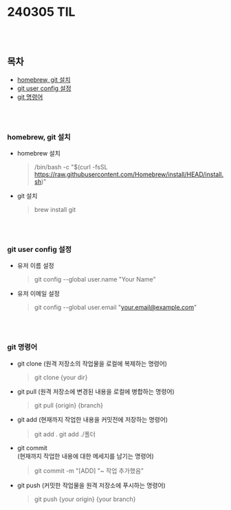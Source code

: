 # 240305 TIL
</br>
</br>

## 목차

- [homebrew, git 설치](#homebrew,-git-설치현)
- [git user config 설정](#git-user-config-설정)
- [git 명령어](#git-명령어)

</br>
</br>

### homebrew, git 설치

- homebrew 설치

    > /bin/bash -c "$(curl -fsSL https://raw.githubusercontent.com/Homebrew/install/HEAD/install.sh)"

- git 설치
  
    > brew install git


</br>
</br>

### git user config 설정

- 유저 이름 설정

    > git config --global user.name "Your Name"

- 유저 이메일 설정
  
    > git config --global user.email "your.email@example.com"

</br>
</br>

### git 명령어

- git clone
(원격 저장소의 작업물을 로컬에 복제하는 명령어)

    > git clone {your dir}

- git pull
(원격 저장소에 변경된 내용을 로컬에 병합하는 명령어)

    > git pull {origin} {branch}

- git add 
(현재까지 작업한 내용을 커밋전에 저장하는 명령어)

    > git add .
    > git add ./폴더

- git commit  
(현재까지 작업한 내용에 대한 메세지를 남기는 명령어)

    > git commit -m "[ADD] "~ 작업 추가했음"

- git push
(커밋한 작업물을 원격 저장소에 푸시하는 명령어)

    > git push {your origin} {your branch}

</br>
</br>